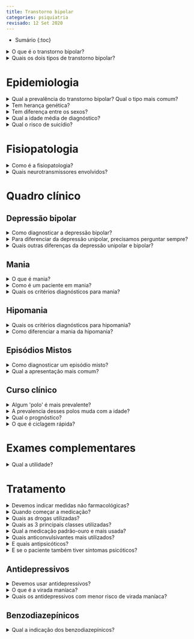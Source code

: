 ```yaml
---
title: Transtorno bipolar
categories: psiquiatria
revisado: 12 Set 2020
---
```


* Sumário
{:toc}

<details markdown="1">
<summary>O que é o transtorno bipolar?</summary>
O transtorno bipolar é um quadro de transtorno de humor crônico e recorrente que cursa com oscilações de humor entre dois polos caracterizados por períodos de manias e hipomanias, intercalados com períodos de eutimia e de depressão bipolar.
</details>


<details markdown="1">
<summary>Quais os dois tipos de transtorno bipolar?</summary>
<ol type='1'>
   <li>Tipo I — pacientes que fazem mania,
   </li>
        <ol type='a'>
            <li>Depressões,</li>
            <li>Mistos,</li>
            <li>Hipomania e mania;</li>
        </ol>
   <li>Tipo II — pacientes que só fazem hipomania.</li>
           <ol type='a'>
            <li>Depressões,</li>
            <li>Hipomania.</li>
        </ol>
</ol>

O transtorno bipolar do tipo I é o mais clássico; faz depressões, episódios mistos de mania e também pode fazer hipomanias. Já o transtorno do tipo 2, ele não faz mania.
</details>

# Epidemiologia

<details markdown="1">
<summary>Qual a prevalência do transtorno bipolar? Qual o tipo mais comum?</summary>
O transtorno bipolar tem uma prevalência de aproximadamente 1-3% da população. O transtorno de tipo II (1.1%) é ligeiramente mais comum que o do tipo I (0.9%).
</details>

<details markdown="1">
<summary>Tem herança genética?</summary>
Tem uma alta herdabilidade e grande influencia genética, sendo uma das doenças com maior herdabilidade da psiquiatria, junto do autismo.
</details>

<details markdown="1">
<summary>Tem diferença entre os sexos?</summary>
Tem uma distribuição muito semelhante entre os sexos.
</details>

<details markdown="1">
<summary>Qual a idade média de diagnóstico?</summary>
Tem um início na faixa dos 30 anos, sendo mais precoce que a depressão que começa em média aos 40. Dessa forma, o transtorno bipolar é uma doença mais diagnosticada em jovens — ao contrário da depressão.
</details>

<details markdown="1">
<summary>Qual o risco de suicídio?</summary>
Dentro da psiquiatria o transtorno de bipolaridade é a doença com o **maior risco de suicídio** — e não o transtorno depressivo. O paciente pode se suicidar tanto nos períodos de exaltação de humor como nos períodos de depressão.
</details>

# Fisiopatologia

<details markdown="1">
<summary>Como é a fisiopatologia?</summary>
A fisiopatologia é bastante complexa, com etiologia multifatorial é bastante influência genética caracteristicamente poligênica.
</details>

<details markdown="1">
<summary>Quais neurotransmissores envolvidos?</summary>
Vários neurotransmissores estão envolvidos, como GABA, glutamato, monoaminas (Nora e Dopa).
</details>

# Quadro clínico

## Depressão bipolar

<details markdown="1">
<summary>Como diagnosticar a depressão bipolar?</summary>
O episódio de depressão bipolar é indistinguível da depressão unipolar. Inclusive, as duas condições possuem os mesmos critérios diagnósticos.

Resumindo os critérios, precisamos ter 5 ou mais dos critérios abaixo por pelo menos 15 dias:

1. Tristeza;
2. Anedonia;
3. Alteração do sono;
4. Alterações de apetite;
5. Pensamentos de morte;
6. Alterações de psicomotricidade;
7. Alterações de atenção e cognição;
8. Culpa ou desesperança;
9. Fadiga ou falta de energia.

Como os critérios diagnósticos são praticamente os mesmos, o que diferencia a depressão unipolar da bipolar são justamente os episódios de mania e/ou hipomania, presentes apenas na segunda.
</details>

<details markdown="1">
<summary>Para diferenciar da depressão unipolar, precisamos perguntar sempre?</summary>
Dessa forma, é fundamental que sempre indagarmos o paciente sobre episódios de mania e hipomania quando estamos diante de um diagnóstico diferenical de depressão. Podemos perguntar:

1. Já teve época de ficar muito agitado, agressivo?
2. Época de gastar demais?
3. De ter comportamento sexual de risco;
4. De se sentir muito acelerado?
</details>


<details markdown="1">
<summary>Quais outras diferenças da depressão unipolar e bipolar?</summary>
Outras diferenças entre a depressão bipolar e a unipolar são que a depressão bipolar tem:

1. Início mais precoce e abrupto;
2. Episódios mais frequentes;
3. Mais sintomas psicóticos e maior risco de suicídio;
4. Mais retardamento psicomotor e sintomas atípicos;
5. História familiar de transtorno bipolar.
</details>


## Mania

<details markdown="1">
<summary>O que é mania?</summary>
Enquanto a depressão pode ser entendida como a tristeza patológica, a mania pode ser entendida como a alegria ou raiva patológica.
</details>

<details markdown="1">
<summary>Como é um paciente em mania?</summary>
O paciente se apresenta com:

1. Humor exaltado ou irritado,
2. autoconfiança e autoestima elevada,
3. aceleração de pensamento e de fala,
4. diminuição da necessidade do sono,
5. aumento de comportamentos de risco e dificuldade de controlar impulsos,
6. pode evoluir para sintomas psicóticos normalmente congruentes com o humor.
</details>

<details markdown="1">
<summary>Quais os critérios diagnósticos para mania?</summary>
Dentre os critérios diagnóstico dos episódios de mania, podemos resumir na necessidade de **pelo menos 7 dias de humor elevado ou disfórico** (7 dias de sintomas) associado a **3 ou mais dos sintomas abaixo**:

1. Grandiosidade ou autoestima elevada;
2. Redução de necessidade do sono;
3. Fala acelerada (loquaz) ou pressão para falar;
4. Pensamento acelerado ou fuga de ideias;
5. Distraibilidade;
6. Aumento de atividade ou agitação psicomotora;
7. Envolvimento em atividades de risco.

Outra coisa, o mínimo de período sintomático para o diagnóstico são pelo menos 7 dias, mas não existem um intervalo máximo. Os episódios podem durar por anos.
</details>

## Hipomania

<details markdown="1">
<summary>Quais os critérios diagnósticos para hipomania?</summary>
Os critérios e sintomas da hipomania são exatamente os mesmos da mania, contudo a hipomania é caracterizada por ser um quadro mais leve (hipo, mania) com sintomas menos intensos. Também costuma causar menos prejuízo funcional na vida do paciente.
</details>

<details markdown="1">
<summary>Como diferenciar a mania da hipomania?</summary>
Além disso, na hipomania nós **nunca temos sintomas psicóticos**. Se o paciente os apresenta então ele tem mania. O tempo mínimo para cumprir o critério diagnóstico de hipomania é menor, sendo necessário **pelo menos 4 dias de sintomas**.

1. Hipomania é mais leve,
2. com menos sintomas e mais leves,
3. não tem sintomas psicóticos,
4. tempo mínimo de 4 dias de sintomas,
5. não causa tanto prejuízo funcional.
</details>


## Episódios Mistos

<details markdown="1">
<summary>Como diagnosticar um episódio misto?</summary>
Ocorrem quando há uma conjugação de sintomas dos dois polos em um único episódio. Para darmos o diagnóstico de episódio misto, o paciente precisa cumprir critérios para um polo e apresentar 3 critérios para o polo oposto.
</details>

<details markdown="1">
<summary>Qual a apresentação mais comum?</summary>
O mais comum que observamos é a depressão agitada — o paciente tem os critérios para depressão e tem trtês sintomas de mania.
</details>

## Curso clínico

<details markdown="1">
<summary>Algum 'polo' é mais prevalente?</summary>
É importante entendermos que os episódios não se distribuem igualmente. Ao longo da vida os episódios depressivos são muito mais frequentes que os de mania — quase 70% de episódios depressivos.
</details>

<details markdown="1">
<summary>A prevalencia desses polos muda com a idade?</summary>
Pacientes mais jovens costumam ter um pouco mais frequência das manias quando comparados aos idosos. Mulheres fazem mais depressão do que homens.
</details>


<details markdown="1">
<summary>Qual o prognóstico?</summary>
Como os quadros são neurotóxicos, a cada episódio o paciente vai piorando em termos de cognição e funcionalidade. O transtorno bipolar é uma doença de pior prognóstico que a depressão maior. Ao longo do tempo os episódios vão ficando mais comuns e com menos tempo de eutimia.
</details>

<details markdown="1">
<summary>O que é ciclagem rápida?</summary>
Alguns pacientes podem apresentar **ciclagem rápida** — apresentar 4 ou mais episódios em um ano.
</details>

# Exames complementares

<details markdown="1">
<summary>Qual a utilidade?</summary>
O diagnóstico do transtorno bipolar é clínico. Contudo, podemos solicitar exames para investigar doenças orgânicas antes de começar a medicação.
</details>

# Tratamento

<details markdown="1">
<summary>Devemos indicar medidas não farmacológicas?</summary>
As medidas não farmacológicas costumam ser sempre indicadas na psiquiatria, como encaminhar para terapia, melhorar sono, alimentação.
</details>

<details markdown="1">
<summary>Quando começar a medicação?</summary>
Como é um quadro mais grave, neurotóxico, **início da medicação costuma ser mais precoce**.
</details>

<details markdown="1">
<summary>Quais as drogas utilizadas?</summary>
A medicação padrão são os estabilizadores de humor. Aqui não cabe o raciocínio "se o paciente está deprimido dou antidepressivos".
</details>

<details markdown="1">
<summary>Quais as 3 principais classes utilizadas?</summary>
1. Lítio;
2. Alguns anticonvulsivantes;
3. Ansipsicóticos atípicos.
</details>

<details markdown="1">
<summary>Qual a medicação padrão-ouro e mais usada?</summary>
O **lítio** foi o primeiro estabilizador de humor disponível no mercado. Pode ser utilizado tanto na mania, como na depressão e como na fase de manutenção. Tem seus riscos mas costuma ser considerado o medicamento padrão ouro.
</details>

<details markdown="1">
<summary>Quais anticonvulsivantes mais utilizados?</summary>
Não são todos os **anticonvulsivantes** que podem ser utilizados. Dentre as escolhas, temos:

* 1ª escolha: ácido valpróico e lamotrigina.
* 2ª ou 3ª escolha: carbamazepina e oxicarbazepina.
</details>

<details markdown="1">
<summary>E quais antipsicóticos?</summary>
Antipsicóticos também podem ser utilizados, especialmente os atípicos. São eles:

1. Atípicos: Quetiapina, Olanzapina, Risperidona, Aripiprazol, Lurasidona, etc.
2. Típicos (Haldol): são apenas a 3ª ou 4ª escolha.
</details>

<details markdown="1">
<summary>E se o paciente também tiver sintomas psicóticos?</summary>
Se o paciente também apresenta sintomas psicóticos, devemos associar um antipsicótico — pode ser um antipsicótico atípico isolado ou um medicamento de outra classe associado a um antipsicótico típico (como o Haldol).
</details>

## Antidepressivos

<details markdown="1">
<summary>Devemos usar antidepressivos?</summary>
O uso de antidepressivos no tratamento do transtorno bipolar ainda é bastante controverso. Como as duas doneças possuem fisiopatologias diferentes, faz sentido o tratamento ser diferente.

Contudo, alguns guideline permitem o uso de antidepressivo desde que não sejam feitos em monoterapia. sempre sendo necessário associar a um estabilizador de humor.
</details>


<details markdown="1">
<summary>O que é a virada maníaca?</summary>
De modo geral devemos evitar o uso de antidepressivos pois podemos induzir uma **virada maníaca** — quando o paciente sai da depressão direto para um episódio de mania ou hipomania.
</details>

<details markdown="1">
<summary>Quais os antidepressivos com menor risco de virada maníaca?</summary>
Se vamos utilizá-los, devemos indicar os antidepressivos com o menor risco de virada, que são os inibidores seletivos de captação da serotonina e a bupopriona.
</details>

## Benzodiazepínicos

<details markdown="1">
<summary>Qual a indicação dos benzodiazepínicos?</summary>
Os benzodiazepínicos não tem efeitos de estabilização de humor, mas podem ser usados como coadjuvantes nas crises de sono, inquietação, agitação e sintomas ansiosos. Mas devemos tentar suspendê-los nos períodos de manutenção.
</details>
